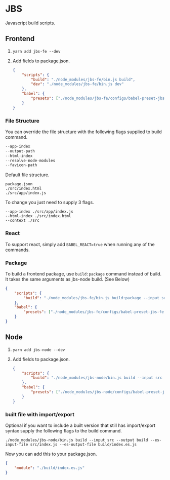# JBS

Javascript build scripts.

## Frontend

1. `yarn add jbs-fe --dev`
2. Add fields to package.json.

	```json
	{
		"scripts": {
			"build": "./node_modules/jbs-fe/bin.js build",
			"dev": "./node_modules/jbs-fe/bin.js dev"
		},
		"babel": {
			"presets": ["./node_modules/jbs-fe/configs/babel-preset-jbs-fe.js"]
		}
	}
	```


### File Structure

You can override the file structure with the following flags supplied to build command.

```js
--app-index
--output-path
--html-index
--resolve-node-modules
--favicon-path
```

Default file structure.

```
package.json
./src/index.html
./src/app/index.js
```

To change you just need to supply 3 flags.

```
--app-index ./src/app/index.js
--html-index ./src/index.html
--context ./src
```

### React

To support react, simply add `BABEL_REACT=true` when running any of the commands.

### Package

To build a frontend package, use `build:package` command instead of build. It takes the same arguments as jbs-node build. (See Below)

```json
{
	"scripts": {
		"build": "./node_modules/jbs-fe/bin.js build:package --input src --output build"
	},
	"babel": {
		"presets": ["./node_modules/jbs-fe/configs/babel-preset-jbs-fe.js"]
	}
}
```


## Node

1. `yarn add jbs-node --dev`
2. Add fields to package.json.

	```json
	{
		"scripts": {
			"build": "./node_modules/jbs-node/bin.js build --input src --output build"
		},
		"babel": {
			"presets": ["./node_modules/jbs-node/configs/babel-preset-jbs-node.js"]
		}
	}
	```

### built file with import/export

Optional if you want to include a built version that still has import/export syntax supply the following flags to the build command.

```
./node_modules/jbs-node/bin.js build --input src --output build --es-input-file src/index.js --es-output-file build/index.es.js
```

Now you can add this to your package.json.

```json
{
	"module": "./build/index.es.js"
}
```

